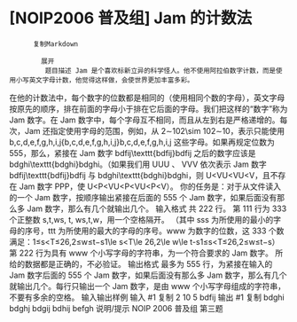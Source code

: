 # [NOIP2006 普及组] Jam 的计数法


          复制Markdown
         
            展开
             题目描述 Jam 是个喜欢标新立异的科学怪人。他不使用阿拉伯数字计数，而是使用小写英文字母计数，他觉得这样做，会使世界更加丰富多彩。
在他的计数法中，每个数字的位数都是相同的（使用相同个数的字母），英文字母按原先的顺序，排在前面的字母小于排在它后面的字母。我们把这样的“数字”称为 Jam 数字。在 Jam 数字中，每个字母互不相同，而且从左到右是严格递增的。每次，Jam 还指定使用字母的范围，例如，从 2∼102\sim 102∼10，表示只能使用 b,c,d,e,f,g,h,i,j{b,c,d,e,f,g,h,i,j}b,c,d,e,f,g,h,i,j 这些字母。如果再规定位数为 555，那么，紧接在 Jam 数字 bdfij\texttt{bdfij}bdfij 之后的数字应该是 bdghi\texttt{bdghi}bdghi。（如果我们用 UUU 、 VVV 依次表示 Jam 数字 bdfij\texttt{bdfij}bdfij 与 bdghi\texttt{bdghi}bdghi，则 U<VU<VU<V，且不存在 Jam 数字 PPP，使 U<P<VU<P<VU<P<V）。
你的任务是：对于从文件读入的一个 Jam 数字，按顺序输出紧接在后面的 555 个 Jam 数字，如果后面没有那么多 Jam 数字，那么有几个就输出几个。
 输入格式 共 222 行。
第 111 行为 333 个正整数 s,t,ws, t, ws,t,w，用一个空格隔开。
（其中 sss 为所使用的最小的字母的序号，ttt 为所使用的最大的字母的序号。www 为数字的位数，这 333 个数满足：1≤s<T≤26,2≤w≤t−s1\le s<T\le 26,2\le w\le t-s1≤s<T≤26,2≤w≤t−s）
第 222 行为具有 www 个小写字母的字符串，为一个符合要求的 Jam 数字。
所给的数据都是正确的，不必验证。
 输出格式 最多为 555 行，为紧接在输入的 Jam 数字后面的 555 个 Jam 数字，如果后面没有那么多 Jam 数字，那么有几个就输出几个。每行只输出一个 Jam 数字，是由 www 个小写字母组成的字符串，不要有多余的空格。
  输入输出样例 输入 #1 
    复制
     2 10 5
  bdfij
 输出 #1 
    复制
   bdghi
bdghj
bdgij
bdhij
befgh
 说明/提示 NOIP 2006 普及组 第三题
 